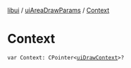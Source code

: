 [libui](../README.md) / [uiAreaDrawParams](README.md) / [Context](-context.md)

# Context

`var Context: CPointer<`[`uiDrawContext`](../ui-draw-context.md)`>?`
